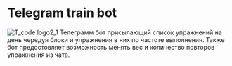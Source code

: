 # Telegram train bot
![T_code logo2_1](https://github.com/user-attachments/assets/8554fef5-1fff-4f86-a090-3bd0ed2fca3e)
Телеграмм бот присылающий список упражнений на день чередуя блоки и упражнения в них по частоте выполнения. Также бот предостовляет возможность менять вес и количество повторов упражнения из чата.
